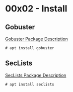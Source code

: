 # 00x02 - Install

## Gobuster

[Gobuster Package Description](https://tools.kali.org/web-applications/gobuster)

```
# apt install gobuster
```

## SecLists

[SecLists Package Description](https://tools.kali.org/password-attacks/seclists)

```
# apt install seclists
```
